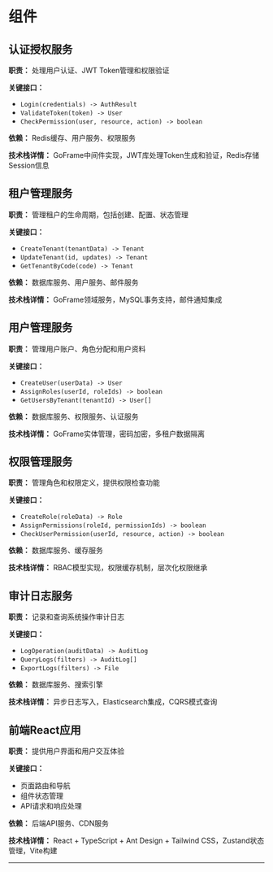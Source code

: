 # 组件

## 认证授权服务

**职责：** 处理用户认证、JWT Token管理和权限验证

**关键接口：**
- `Login(credentials) -> AuthResult`
- `ValidateToken(token) -> User`
- `CheckPermission(user, resource, action) -> boolean`

**依赖：** Redis缓存、用户服务、权限服务

**技术栈详情：** GoFrame中间件实现，JWT库处理Token生成和验证，Redis存储Session信息

## 租户管理服务

**职责：** 管理租户的生命周期，包括创建、配置、状态管理

**关键接口：**
- `CreateTenant(tenantData) -> Tenant`
- `UpdateTenant(id, updates) -> Tenant`
- `GetTenantByCode(code) -> Tenant`

**依赖：** 数据库服务、用户服务、邮件服务

**技术栈详情：** GoFrame领域服务，MySQL事务支持，邮件通知集成

## 用户管理服务

**职责：** 管理用户账户、角色分配和用户资料

**关键接口：**
- `CreateUser(userData) -> User`
- `AssignRoles(userId, roleIds) -> boolean`
- `GetUsersByTenant(tenantId) -> User[]`

**依赖：** 数据库服务、权限服务、认证服务

**技术栈详情：** GoFrame实体管理，密码加密，多租户数据隔离

## 权限管理服务

**职责：** 管理角色和权限定义，提供权限检查功能

**关键接口：**
- `CreateRole(roleData) -> Role`
- `AssignPermissions(roleId, permissionIds) -> boolean`
- `CheckUserPermission(userId, resource, action) -> boolean`

**依赖：** 数据库服务、缓存服务

**技术栈详情：** RBAC模型实现，权限缓存机制，层次化权限继承

## 审计日志服务

**职责：** 记录和查询系统操作审计日志

**关键接口：**
- `LogOperation(auditData) -> AuditLog`
- `QueryLogs(filters) -> AuditLog[]`
- `ExportLogs(filters) -> File`

**依赖：** 数据库服务、搜索引擎

**技术栈详情：** 异步日志写入，Elasticsearch集成，CQRS模式查询

## 前端React应用

**职责：** 提供用户界面和用户交互体验

**关键接口：**
- 页面路由和导航
- 组件状态管理
- API请求和响应处理

**依赖：** 后端API服务、CDN服务

**技术栈详情：** React + TypeScript + Ant Design + Tailwind CSS，Zustand状态管理，Vite构建

---
